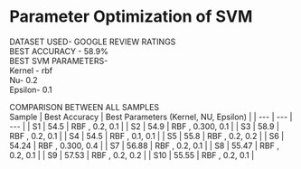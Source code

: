 # Parameter Optimization of SVM

DATASET USED- GOOGLE REVIEW RATINGS <br>
BEST ACCURACY - 58.9% <br>
BEST SVM PARAMETERS-  <br>
Kernel - rbf <br>
Nu- 0.2 <br>
Epsilon- 0.1 <br>

COMPARISON BETWEEN ALL SAMPLES <br>
 Sample | Best Accuracy | Best Parameters (Kernel, NU, Epsilon) |
| --- | --- | --- |
| S1 | 54.5 | RBF , 0.2, 0.1 |
| S2 | 54.9 | RBF , 0.300, 0.1 |
| S3 | 58.9 | RBF , 0.2, 0.1 |
| S4 | 54.5 | RBF , 0.1, 0.1 |
| S5 | 55.8 | RBF , 0.2, 0.2 |
| S6 | 54.24 | RBF , 0.300, 0.4 |
| S7 | 56.88 | RBF , 0.2, 0.1 |
| S8 | 55.47 | RBF , 0.2, 0.1 |
| S9 | 57.53 | RBF , 0.2, 0.2 |
| S10 | 55.55 | RBF , 0.2, 0.1 |
